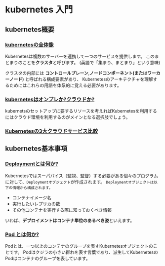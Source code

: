 




# kubernetes 入門


## kubernetes概要

### [kubernetesの全体像](https://minegishirei.hatenablog.com/entry/2023/09/30/131120)

Kubernetesは複数のサーバーを連携して一つのサービスを提供します。
このまとまりのことを**クラスタ**と呼びます。
(英語で「集まり、まとまり」という意味)

クラスタの内部には **コントロールプレーン**,**ノードコンポーネント(またはワーカーノード)** と呼ばれる構成要素があり、
Kubernetesのアーキテクチャを理解するためにはこれらの用語を体系的に覚える必要があります。


### [kubernetesはオンプレか?クラウドか?](https://minegishirei.hatenablog.com/entry/2023/10/11/103224)

kubernetsのセットアップに要するリソースを考えればKubernetesを利用するにはクラウド環境を利用するのがメインとなる選択肢でしょう。

### [Kubernetesの3大クラウドサービス比較](https://minegishirei.hatenablog.com/entry/2023/10/11/103313)



## kubernetes基本事項

### [Deploymentとは何か?](https://minegishirei.hatenablog.com/entry/2023/10/11/091715)

Kubernetesではスーパバイス（監視、監督）する必要がある個々のプログラムに対して、`Deploymentオブジェクト`が作成されます。
`Deploymentオブジェクトは以下の情報から構成されます。`

- コンテナイメージ名
- 実行したいレプリカの数
- その他コンテナを実行する際に知っておくべき情報

いわば、**デプロイメントはコンテナ単位のあるべき姿**といえます。


### [Pod とは何か?](https://minegishirei.hatenablog.com/entry/2023/10/11/091855)

Podとは、一つ以上のコンテナのグループを表すKubernetesオブジェクトのことです。
Podはクジラの小さい群れを表す言葉であり、派生してKubernetesのPodはコンテナのグループを表しています。









